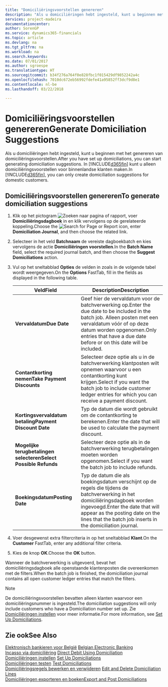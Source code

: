 ```yaml
---
title: "Domiciliëringsvoorstellen genereren"
description: "Als u domiciliëringen hebt ingesteld, kunt u beginnen met het genereren van domiciliëringsvoorstellen. In [!INCLUDE[d365fin](../../includes/d365fin_md.md)] kunt u alleen domiciliëringsvoorstellen voor binnenlandse klanten maken."
services: project-madeira
documentationcenter: 
author: SorenGP
ms.service: dynamics365-financials
ms.topic: article
ms.devlang: na
ms.tgt_pltfrm: na
ms.workload: na
ms.search.keywords: 
ms.date: 07/01/2017
ms.author: sgroespe
ms.translationtype: HT
ms.sourcegitcommit: b34f276a764f0e828fbc1f015429df9852242a4c
ms.openlocfilehash: 7010dc672eb56992fdefe41a95852ff3dcf9d8e1
ms.contentlocale: nl-be
ms.lasthandoff: 03/22/2018

---
```

# <a name="generate-domiciliation-suggestions"></a><span data-ttu-id="a1a4b-104">Domiciliëringsvoorstellen genereren</span><span class="sxs-lookup"><span data-stu-id="a1a4b-104">Generate Domiciliation Suggestions</span></span>
<span data-ttu-id="a1a4b-105">Als u domiciliëringen hebt ingesteld, kunt u beginnen met het genereren van domiciliëringsvoorstellen.</span><span class="sxs-lookup"><span data-stu-id="a1a4b-105">After you have set up domiciliations, you can start generating domiciliation suggestions.</span></span> <span data-ttu-id="a1a4b-106">In [!INCLUDE[d365fin](../../includes/d365fin_md.md)] kunt u alleen domiciliëringsvoorstellen voor binnenlandse klanten maken.</span><span class="sxs-lookup"><span data-stu-id="a1a4b-106">In [!INCLUDE[d365fin](../../includes/d365fin_md.md)], you can only create domiciliation suggestions for domestic customers.</span></span>  

## <a name="to-generate-domiciliation-suggestions"></a><span data-ttu-id="a1a4b-107">Domiciliëringsvoorstellen genereren</span><span class="sxs-lookup"><span data-stu-id="a1a4b-107">To generate domiciliation suggestions</span></span>  

1.  <span data-ttu-id="a1a4b-108">Klik op het pictogram ![Zoeken naar pagina of rapport](../../media/ui-search/search_small.png "pictogram Zoeken naar pagina of rapport"), voer **Domiciliëringsdagboek** in en klik vervolgens op de gerelateerde koppeling.</span><span class="sxs-lookup"><span data-stu-id="a1a4b-108">Choose the ![Search for Page or Report](../../media/ui-search/search_small.png "Search for Page or Report icon") icon, enter **Domiciliation Journal**, and then choose the related link.</span></span>  
2.  <span data-ttu-id="a1a4b-109">Selecteer in het veld **Batchnaam** de vereiste dagboekbatch en kies vervolgens de actie **Domiciliëringen voorstellen**.</span><span class="sxs-lookup"><span data-stu-id="a1a4b-109">In the **Batch Name** field, select the required journal batch, and then choose the **Suggest Domiciliations** action.</span></span>  
3.  <span data-ttu-id="a1a4b-110">Vul op het sneltabblad **Opties** de velden in zoals in de volgende tabel wordt weergegeven.</span><span class="sxs-lookup"><span data-stu-id="a1a4b-110">On the **Options** FastTab, fill in the fields as displayed in the following table.</span></span>  

    |<span data-ttu-id="a1a4b-111">Veld</span><span class="sxs-lookup"><span data-stu-id="a1a4b-111">Field</span></span>|<span data-ttu-id="a1a4b-112">Description</span><span class="sxs-lookup"><span data-stu-id="a1a4b-112">Description</span></span>|  
    |---------------------------------|---------------------------------------|  
    |<span data-ttu-id="a1a4b-113">**Vervaldatum**</span><span class="sxs-lookup"><span data-stu-id="a1a4b-113">**Due Date**</span></span>|<span data-ttu-id="a1a4b-114">Geef hier de vervaldatum voor de batchverwerking op.</span><span class="sxs-lookup"><span data-stu-id="a1a4b-114">Enter the due date to be included in the batch job.</span></span> <span data-ttu-id="a1a4b-115">Alleen posten met een vervaldatum vóór of op deze datum worden opgenomen.</span><span class="sxs-lookup"><span data-stu-id="a1a4b-115">Only entries that have a due date before or on this date will be included.</span></span>|  
    |<span data-ttu-id="a1a4b-116">**Contantkorting nemen**</span><span class="sxs-lookup"><span data-stu-id="a1a4b-116">**Take Payment Discounts**</span></span>|<span data-ttu-id="a1a4b-117">Selecteer deze optie als u in de batchverwerking klantposten wilt opnemen waarvoor u een contantkorting kunt krijgen.</span><span class="sxs-lookup"><span data-stu-id="a1a4b-117">Select if you want the batch job to include customer ledger entries for which you can receive a payment discount.</span></span>|  
    |<span data-ttu-id="a1a4b-118">**Kortingsvervaldatum betaling**</span><span class="sxs-lookup"><span data-stu-id="a1a4b-118">**Payment Discount Date**</span></span>|<span data-ttu-id="a1a4b-119">Typ de datum die wordt gebruikt om de contantkorting te berekenen.</span><span class="sxs-lookup"><span data-stu-id="a1a4b-119">Enter the date that will be used to calculate the payment discount.</span></span>|  
    |<span data-ttu-id="a1a4b-120">**Mogelijke terugbetalingen selecteren**</span><span class="sxs-lookup"><span data-stu-id="a1a4b-120">**Select Possible Refunds**</span></span>|<span data-ttu-id="a1a4b-121">Selecteer deze optie als in de batchverwerking terugbetalingen moeten worden opgenomen.</span><span class="sxs-lookup"><span data-stu-id="a1a4b-121">Select if you want the batch job to include refunds.</span></span>|  
    |<span data-ttu-id="a1a4b-122">**Boekingsdatum**</span><span class="sxs-lookup"><span data-stu-id="a1a4b-122">**Posting Date**</span></span>|<span data-ttu-id="a1a4b-123">Typ de datum die als boekingsdatum verschijnt op de regels die tijdens de batchverwerking in het domiciliëringsdagboek worden ingevoegd.</span><span class="sxs-lookup"><span data-stu-id="a1a4b-123">Enter the date that will appear as the posting date on the lines that the batch job inserts in the domiciliation journal.</span></span>|  

4.  <span data-ttu-id="a1a4b-124">Voer desgewenst extra filtercriteria in op het sneltabblad **Klant**.</span><span class="sxs-lookup"><span data-stu-id="a1a4b-124">On the **Customer** FastTab, enter any additional filter criteria.</span></span>  
5.  <span data-ttu-id="a1a4b-125">Kies de knop **OK**.</span><span class="sxs-lookup"><span data-stu-id="a1a4b-125">Choose the **OK** button.</span></span>  

<span data-ttu-id="a1a4b-126">Wanneer de batchverwerking is uitgevoerd, bevat het domiciliëringsdagboek alle openstaande klantenposten die overeenkomen met de filters.</span><span class="sxs-lookup"><span data-stu-id="a1a4b-126">When the batch job is finished, the domiciliation journal contains all open customer ledger entries that match the filters.</span></span>  

> [!NOTE]  
>  <span data-ttu-id="a1a4b-127">De domiciliëringsvoorstellen bevatten alleen klanten waarvoor een domiciliëringsnummer is ingesteld.</span><span class="sxs-lookup"><span data-stu-id="a1a4b-127">The domiciliation suggestions will only include customers who have a Domiciliation number set up.</span></span> <span data-ttu-id="a1a4b-128">Zie [Domiciliëringen instellen](how-to-set-up-domiciliations.md) voor meer informatie.</span><span class="sxs-lookup"><span data-stu-id="a1a4b-128">For more information, see [Set Up Domiciliations](how-to-set-up-domiciliations.md).</span></span>  

## <a name="see-also"></a><span data-ttu-id="a1a4b-129">Zie ook</span><span class="sxs-lookup"><span data-stu-id="a1a4b-129">See Also</span></span>  
 <span data-ttu-id="a1a4b-130">[Elektronisch bankieren voor België](belgian-electronic-banking.md) </span><span class="sxs-lookup"><span data-stu-id="a1a4b-130">[Belgian Electronic Banking](belgian-electronic-banking.md) </span></span>  
 <span data-ttu-id="a1a4b-131">[Incasso via domiciliëring](direct-debit-using-domiciliation.md) </span><span class="sxs-lookup"><span data-stu-id="a1a4b-131">[Direct Debit Using Domiciliation](direct-debit-using-domiciliation.md) </span></span>  
 <span data-ttu-id="a1a4b-132">[Domiciliëringen instellen](how-to-set-up-domiciliations.md) </span><span class="sxs-lookup"><span data-stu-id="a1a4b-132">[Set Up Domiciliations](how-to-set-up-domiciliations.md) </span></span>  
 <span data-ttu-id="a1a4b-133">[Domiciliëringen testen](how-to-test-domiciliations.md) </span><span class="sxs-lookup"><span data-stu-id="a1a4b-133">[Test Domiciliations](how-to-test-domiciliations.md) </span></span>  
 <span data-ttu-id="a1a4b-134">[Domiciliëringsregels bewerken en verwijderen](how-to-edit-and-delete-domiciliation-lines.md) </span><span class="sxs-lookup"><span data-stu-id="a1a4b-134">[Edit and Delete Domiciliation Lines](how-to-edit-and-delete-domiciliation-lines.md) </span></span>  
 [<span data-ttu-id="a1a4b-135">Domiciliëringen exporteren en boeken</span><span class="sxs-lookup"><span data-stu-id="a1a4b-135">Export and Post Domiciliations</span></span>](how-to-export-and-post-domiciliations.md)

